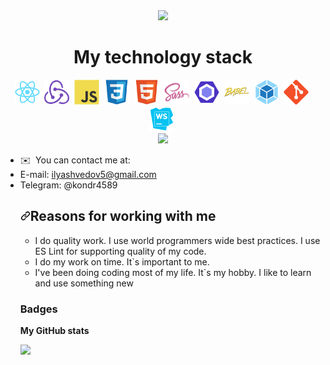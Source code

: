 <div id="header" align="center">
 <img src="https://capsule-render.vercel.app/api?type=waving&color=103154&height=300&section=header&text=Frotend%20Developer&desc=Ilya%20Shvedov&fontColor=fff&fontSize=60&descAlignY=20" />
</div>
<h1 align="center">My technology stack</h1>
<div align="center">
    <a href="https://reactjs.org/" rel="nofollow">
        <img src="https://github.com/devicons/devicon/raw/master/icons/react/react-original.svg" title="React" alt="React" width="40" height="40" style="max-width: 100%;"></a>&nbsp;
    <a href="https://redux.js.org/" rel="nofollow">
        <img src="https://github.com/devicons/devicon/raw/master/icons/redux/redux-original.svg" title="Redux" alt="Redux " width="40" height="40" style="max-width: 100%;"></a>&nbsp; 
   <a href="https://en.wikipedia.org/wiki/JavaScript" rel="nofollow">
        <img src="https://github.com/devicons/devicon/raw/master/icons/javascript/javascript-original.svg" title="JavaScript" alt="JavaScript" width="40" height="40" style="max-width: 100%;"></a>&nbsp;
    <a href="https://en.wikipedia.org/wiki/CSS" rel="nofollow">
        <img src="https://github.com/devicons/devicon/raw/master/icons/css3/css3-original.svg" title="CSS3" alt="CSS" width="40" height="40" style="max-width: 100%;"></a>&nbsp;
    <a href="https://en.wikipedia.org/wiki/HTML" rel="nofollow">
        <img src="https://github.com/devicons/devicon/raw/master/icons/html5/html5-original.svg" title="HTML5" alt="HTML" width="40" height="40" style="max-width: 100%;"></a>&nbsp;
    <a href="https://sass-lang.com/" rel="nofollow">
        <img src="https://github.com/devicons/devicon/raw/master/icons/sass/sass-original.svg" title="SASS" alt="SASS" width="40" height="40" style="max-width: 100%;"></a>&nbsp;         
    <a href="https://eslint.org/" rel="nofollow">
        <img src="https://github.com/devicons/devicon/raw/master/icons/eslint/eslint-original.svg" title="Eslint" alt="Eslint " width="40" height="40" style="max-width: 100%;"></a>&nbsp;  
   <a href="https://babeljs.io/docs/en/" rel="nofollow">
        <img src="https://github.com/devicons/devicon/blob/master/icons/babel/babel-original.svg" title="Babel" alt="Babel" width="40" height="40" style="max-width: 100%;"></a>&nbsp;   
   <a href="https://webpack.js.org/" rel="nofollow">
        <img src="https://github.com/devicons/devicon/blob/master/icons/webpack/webpack-original.svg" title="Webpack" alt="Webpack" width="40" height="40" style="max-width: 100%;"></a>&nbsp;       
    <a href="https://git-scm.com/" rel="nofollow">
        <img src="https://github.com/devicons/devicon/raw/master/icons/git/git-original.svg" title="Git" alt="Git" width="40" height="40" style="max-width: 100%;"></a>&nbsp;
    <a href="https://www.jetbrains.com/webstorm/" rel="nofollow" target="_blank">
    <img src="https://github.com/devicons/devicon/raw/master/icons/webstorm/webstorm-plain.svg" title="WebStorm" alt="WebStorm" width="40" height="40" style="max-width: 100%;"></a>&nbsp;
</div>
<div id="footer" align="center">
 <img src="https://capsule-render.vercel.app/api?type=waving&color=103154&height=300&section=footer&text=Ready%20to%20cooperation&fontColor=fff&fontSize=30"/>
</div>
<ul dir="auto">
<li><g-emoji class="g-emoji" alias="envelope" fallback-src="https://github.githubassets.com/images/icons/emoji/unicode/2709.png">✉️</g-emoji>&nbsp; You can contact me at:</li>
<li>E-mail: <a href="mailto:ilyashvedov5@gmail.com">ilyashvedov5@gmail.com</a></li>
<li>Telegram: @kondr4589</li>
 <h2 dir="auto"><a id="user-content-reasons-for-working-with-me" class="anchor" aria-hidden="true" href="#reasons-for-working-with-me"><svg class="octicon octicon-link" viewBox="0 0 16 16" version="1.1" width="16" height="16" aria-hidden="true"><path fill-rule="evenodd" d="M7.775 3.275a.75.75 0 001.06 1.06l1.25-1.25a2 2 0 112.83 2.83l-2.5 2.5a2 2 0 01-2.83 0 .75.75 0 00-1.06 1.06 3.5 3.5 0 004.95 0l2.5-2.5a3.5 3.5 0 00-4.95-4.95l-1.25 1.25zm-4.69 9.64a2 2 0 010-2.83l2.5-2.5a2 2 0 012.83 0 .75.75 0 001.06-1.06 3.5 3.5 0 00-4.95 0l-2.5 2.5a3.5 3.5 0 004.95 4.95l1.25-1.25a.75.75 0 00-1.06-1.06l-1.25 1.25a2 2 0 01-2.83 0z"></path></svg></a>Reasons for working with me</h2>
 <ul dir="auto">
<li>I do quality work. I use world programmers wide best practices. I use ES Lint for supporting quality of my code.</li>
<li>I do my work on time. It`s important to me.</li>
<li>I've been doing coding most of my life. It`s my hobby. I like to learn and use something new</li>
</ul>
 <h3 dir="auto"></a>Badges</h3>
 <p dir="auto"><b>My GitHub stats</b></p>
 <img src="https://github-readme-stats.vercel.app/api/top-langs/?username=jshved-web&langs_count=8">
</ul>
